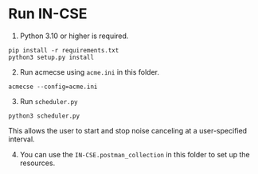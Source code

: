 # Run IN-CSE

1. Python 3.10 or higher is required.

```
pip install -r requirements.txt
python3 setup.py install
```

2. Run acmecse using `acme.ini` in this folder.

```
acmecse --config=acme.ini
```

3. Run `scheduler.py`

```
python3 scheduler.py
```

This allows the user to start and stop noise canceling at a user-specified interval.

4. You can use the `IN-CSE.postman_collection` in this folder to set up the resources.
